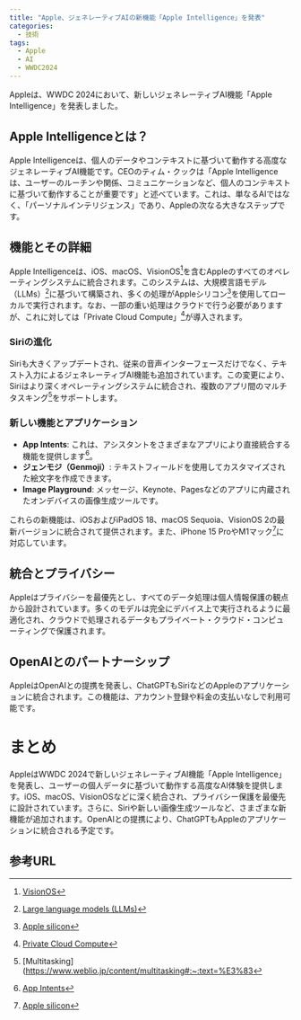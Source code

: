 ```yaml
---
title: "Apple、ジェネレーティブAIの新機能「Apple Intelligence」を発表"
categories:
  - 技術
tags:
  - Apple
  - AI
  - WWDC2024
---
```

Appleは、WWDC 2024において、新しいジェネレーティブAI機能「Apple Intelligence」を発表しました。

## Apple Intelligenceとは？
Apple Intelligenceは、個人のデータやコンテキストに基づいて動作する高度なジェネレーティブAI機能です。CEOのティム・クックは「Apple Intelligenceは、ユーザーのルーチンや関係、コミュニケーションなど、個人のコンテキストに基づいて動作することが重要です」と述べています。これは、単なるAIではなく、「パーソナルインテリジェンス」であり、Appleの次なる大きなステップです。

## 機能とその詳細
Apple Intelligenceは、iOS、macOS、VisionOS[^13]を含むAppleのすべてのオペレーティングシステムに統合されます。このシステムは、大規模言語モデル（LLMs）[^2]に基づいて構築され、多くの処理がAppleシリコン[^3]を使用してローカルで実行されます。なお、一部の重い処理はクラウドで行う必要がありますが、これに対しては「Private Cloud Compute」[^5]が導入されます。

### Siriの進化
Siriも大きくアップデートされ、従来の音声インターフェースだけでなく、テキスト入力によるジェネレーティブAI機能も追加されています。この変更により、Siriはより深くオペレーティングシステムに統合され、複数のアプリ間のマルチタスキング[^8]をサポートします。

### 新しい機能とアプリケーション
- **App Intents**: これは、アシスタントをさまざまなアプリにより直接統合する機能を提供します[^16]。
- **ジェンモジ（Genmoji）**: テキストフィールドを使用してカスタマイズされた絵文字を作成できます。
- **Image Playground**: メッセージ、Keynote、Pagesなどのアプリに内蔵されたオンデバイスの画像生成ツールです。

これらの新機能は、iOSおよびiPadOS 18、macOS Sequoia、VisionOS 2の最新バージョンに統合されて提供されます。また、iPhone 15 ProやM1マック[^3]に対応しています。

## 統合とプライバシー
Appleはプライバシーを最優先とし、すべてのデータ処理は個人情報保護の観点から設計されています。多くのモデルは完全にデバイス上で実行されるように最適化され、クラウドで処理されるデータもプライベート・クラウド・コンピューティングで保護されます。

## OpenAIとのパートナーシップ
AppleはOpenAIとの提携を発表し、ChatGPTもSiriなどのAppleのアプリケーションに統合されます。この機能は、アカウント登録や料金の支払いなしで利用可能です。

# まとめ
AppleはWWDC 2024で新しいジェネレーティブAI機能「Apple Intelligence」を発表し、ユーザーの個人データに基づいて動作する高度なAI体験を提供します。iOS、macOS、VisionOSなどに深く統合され、プライバシー保護を最優先に設計されています。さらに、Siriや新しい画像生成ツールなど、さまざまな新機能が追加されます。OpenAIとの提携により、ChatGPTもAppleのアプリケーションに統合される予定です。

## 参考URL
[^2]: [Large language models (LLMs)](https://atmarkit.itmedia.co.jp/ait/articles/2303/13/news013.html)
[^3]: [Apple silicon](https://support.apple.com/ja-jp/116943)
[^5]: [Private Cloud Compute](https://www.oracle.com/jp/engineered-systems/private-cloud-appliance/)
[^8]: [Multitasking](https://www.weblio.jp/content/multitasking#:~:text=%E3%83 
[^13]: [VisionOS](https://developer.apple.com/jp/visionos/)
[^16]: [App Intents](https://zenn.dev/naoya_maeda/articles/51891f1876e12b)

